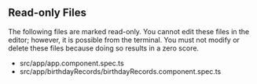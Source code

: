## Read-only Files
The following files are marked read-only. You cannot edit these files
in the editor; however, it is possible from the terminal. You must not
modify or delete these files because doing so results in a zero score.

* src/app/app.component.spec.ts
* src/app/birthdayRecords/birthdayRecords.component.spec.ts